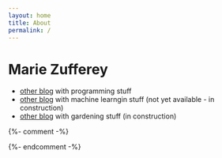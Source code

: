 ```yaml
---
layout: home
title: About
permalink: /
---
```


# Marie Zufferey

- [other blog](http://mzuer.github.io) with programming stuff
- [other blog](http://marzuf.github.io) with machine learngin stuff (not yet available - in construction)
- [other blog](http://ideesdurables.github.io) with gardening stuff (in construction)


<!-- <iframe width="560" height="315" src="https://www.youtube.com/embed/pEc5hSP0rO0" frameborder="0" gesture="media" allow="encrypted-media" allowfullscreen></iframe> -->
 
{%- comment -%}
<!-- To know more about me, you can have a look at [my curriculum](#) and check [some of my other interests](#). -->
{%- endcomment -%}
